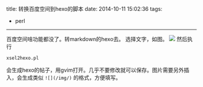 title: 转换百度空间到hexo的脚本
date: 2014-10-11 15:02:36
tags:
- perl
---
百度空间啥功能都没了。转markdown的hexo去。
选择文字，如图。
![](/img/xsel2hexo.png)
然后执行
```
xsel2hexo.pl
```
会生成hexo的帖子，用gvim打开。几乎不要修改就可以保存。图片需要另外插入，会生成类似 ```![](/img/)``` 的格式，方便填写。
